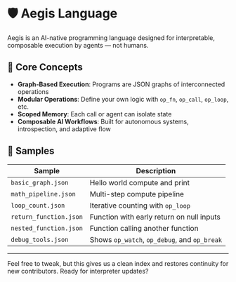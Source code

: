 # 🛡️ Aegis Language

Aegis is an AI-native programming language designed for interpretable, composable execution by agents — not humans.

## 🚀 Core Concepts
- **Graph-Based Execution**: Programs are JSON graphs of interconnected operations
- **Modular Operations**: Define your own logic with `op_fn`, `op_call`, `op_loop`, etc.
- **Scoped Memory**: Each call or agent can isolate state
- **Composable AI Workflows**: Built for autonomous systems, introspection, and adaptive flow

## 📂 Samples

| Sample                     | Description                                  |
|----------------------------|----------------------------------------------|
| `basic_graph.json`         | Hello world compute and print                |
| `math_pipeline.json`       | Multi-step compute pipeline                  |
| `loop_count.json`          | Iterative counting with `op_loop`           |
| `return_function.json`     | Function with early return on null inputs    |
| `nested_function.json`     | Function calling another function            |
| `debug_tools.json`         | Shows `op_watch`, `op_debug`, and `op_break` |

---

Feel free to tweak, but this gives us a clean index and restores continuity for new contributors. Ready for interpreter updates?
